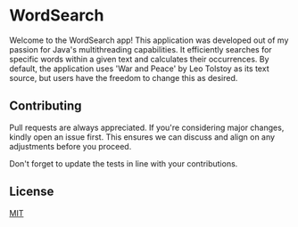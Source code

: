 # WordSearch

Welcome to the WordSearch app! This application was developed out of my passion for Java's multithreading capabilities. It efficiently searches for specific words within a given text and calculates their occurrences. By default, the application uses 'War and Peace' by Leo Tolstoy as its text source, but users have the freedom to change this as desired. 

## Contributing

Pull requests are always appreciated. If you're considering major changes, kindly open an issue first. This ensures we can discuss and align on any adjustments before you proceed.

Don't forget to update the tests in line with your contributions.

## License

[MIT](https://choosealicense.com/licenses/mit/)
